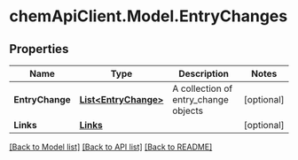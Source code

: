 # chemApiClient.Model.EntryChanges
## Properties

Name | Type | Description | Notes
------------ | ------------- | ------------- | -------------
**EntryChange** | [**List&lt;EntryChange&gt;**](EntryChange.md) | A collection of entry_change objects | [optional] 
**Links** | [**Links**](Links.md) |  | [optional] 

[[Back to Model list]](../README.md#documentation-for-models) [[Back to API list]](../README.md#documentation-for-api-endpoints) [[Back to README]](../README.md)


